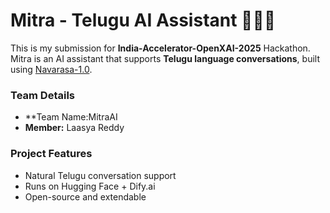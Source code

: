 # Mitra - Telugu AI Assistant 🤖🇮🇳

This is my submission for **India-Accelerator-OpenXAI-2025** Hackathon.  
Mitra is an AI assistant that supports **Telugu language conversations**, built using [Navarasa-1.0](https://huggingface.co/ai4bharat/Navarasa-1.0).  

### Team Details
- **Team Name:MitraAI  
- **Member:** Laasya Reddy  

### Project Features
- Natural Telugu conversation support  
- Runs on Hugging Face + Dify.ai  
- Open-source and extendable
